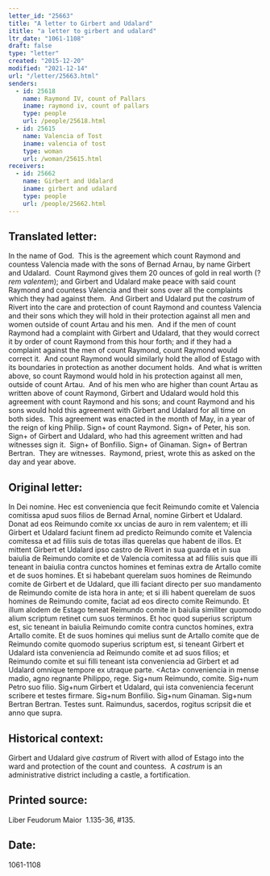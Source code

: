 ```yaml
---
letter_id: "25663"
title: "A letter to Girbert and Udalard"
ititle: "a letter to girbert and udalard"
ltr_date: "1061-1108"
draft: false
type: "letter"
created: "2015-12-20"
modified: "2021-12-14"
url: "/letter/25663.html"
senders:
  - id: 25618
    name: Raymond IV, count of Pallars
    iname: raymond iv, count of pallars
    type: people
    url: /people/25618.html
  - id: 25615
    name: Valencia of Tost
    iname: valencia of tost
    type: woman
    url: /woman/25615.html
receivers:
  - id: 25662
    name: Girbert and Udalard
    iname: girbert and udalard
    type: people
    url: /people/25662.html
---
```

<h2> Translated letter:</h2><p>In the name of God.&nbsp; This is the agreement which count Raymond and countess Valencia made with the sons of Bernad Arnau, by name Girbert and Udalard.&nbsp; Count Raymond gives them 20 ounces of gold in real worth (?<i>rem valentem</i>); and Girbert and Udalard make peace with said count Raymond and countess Valencia and their sons over all the complaints which they had against them.&nbsp; And Girbert and Udalard put the <i>castrum</i> of Rivert into the care and protection of count Raymond and countess Valencia and their sons which they will hold in their protection against all men and women outside of count Artau and his men.&nbsp; And if the men of count Raymond had a complaint with Girbert and Udalard, that they would correct it by order of count Raymond from this hour forth; and if they had a complaint against the men of count Raymond, count Raymond would correct it.&nbsp; And count Raymond would similarly hold the allod of Estago with its boundaries in protection as another document holds.&nbsp; And what is written above, so count Raymond would hold in his protection against all men, outside of count Artau.&nbsp; And of his men who are higher than count Artau as written above of count Raymond, Girbert and Udalard would hold this agreement with count Raymond and his sons; and count Raymond and his sons would hold this agreement with Girbert and Udalard for all time on both sides.&nbsp; This agreement was enacted in the month of May, in a year of the reign of king Philip. Sign+ of count Raymond. Sign+ of Peter, his son. Sign+ of Girbert and Udalard, who had this agreement written and had witnesses sign it.&nbsp; Sign+ of Bonfilio. Sign+ of Ginaman. Sign+ of Bertran Bertran.&nbsp; They are witnesses.&nbsp; Raymond, priest, wrote this as asked on the day and year above.</p><h2 class="mt-4"> Original letter:</h2><p>In Dei nomine. Hec est conveniencia que fecit Reimundo comite et Valencia comitissa apud suos filios de Bernad Arnal, nomine Girbert et Udalard. Donat ad eos Reimundo comite xx uncias de auro in rem valentem; et illi Girbert et Udalard faciunt finem ad predicto Reimundo comite et Valencia comitessa et ad filiis suis de totas illas querelas que habent de illos. Et mittent Girbert et Udalard ipso castro de Rivert in sua guarda et in sua baiulia de Reimundo comite et de Valencia comitessa at ad filiis suis que illi teneant in baiulia contra cunctos homines et femi­nas extra de Artallo comite et de suos homines. Et si habebant querelam suos homines de Reimundo comite de Girbert et de Udalard, que illi faciant directo per suo mandamento de Reimundo comite de ista hora in ante; et si illi habent querelam de suos homines de Reimundo co­mite, faciat ad eos directo comite Reimundo. Et illum alodem de Estago teneat Reimundo comite in baiulia similiter quomodo alium scriptum retinet cum suos terminos. Et hoc quod superius scriptum est, sic te­neant in baiulia Reimundo comite contra cunctos homines, extra Ar­tallo comite. Et de suos homines qui melius sunt de Artallo comite que de Reimundo comite quomodo superius scriptum est, si teneant Girbert et Udalard ista conveniencia ad Reimundo comite et ad suos filios; et Reimundo comite et sui filli teneant ista conveniencia ad Gir­bert et ad Udalard omnique tempore ex utraque parte. &lt;Acta&gt; conve­niencia in mense madio, agno regnante Philippo, rege. Sig+num Rei­mundo, comite. Sig+num Petro suo filio. Sig+num Girbert et Uda­lard, qui ista conveniencia fecerunt scribere et testes firmare. Sig+num Bonfilio. Sig+num Ginaman. Sig+num Bertran Bertran. Testes sunt. Raimundus, sacerdos, rogitus scripsit die et anno que supra.</p><h2 class="mt-4"> Historical context:</h2><p>Girbert and Udalard give <i>castrum</i> of Rivert with allod of Estago into the ward and protection of the count and countess. &nbsp;A <i>castrum</i> is an administrative district including a castle, a fortification.&nbsp;</p><h2 class="mt-4"> Printed source:</h2><p>Liber Feudorum Maior &nbsp;1.135-36, #135.&nbsp;</p><h2 class="mt-4"> Date:</h2>1061-1108